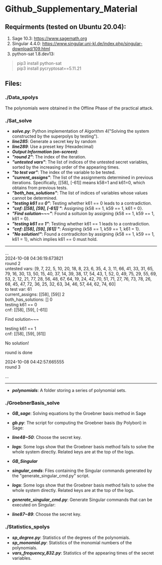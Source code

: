 # Github_Supplementary_Material

## Requirments (tested on Ubuntu 20.04):
1. Sage 10.3: https://www.sagemath.org
2. Singular 4.4.0: https://www.singular.uni-kl.de/index.php/singular-download/109.html
3. python-sat 1.8.dev13:
>pip3 install python-sat \
pip3 install pycryptosat==5.11.21



## Files:

### ./Data_spolys
The polynomials were obtained in the Offline Phase of the practical attack.

### ./Sat_solve

+ ***solve.py***: Python implementation of Algorithm 4("Solving the system constructed by the superpolys by testing").
+ ***line285***: Generate a secret key by random
+ ***line289***: Use a preset key (Hexadecimal)
+ ***Output Information (on-screen)***:
+ ***"round 2"***: The index of the iteration.
+ ***"untested vars"***: The list of indices of the untested secret variables, sorted by the increasing order of the appearing times.
+ ***"to test var"***: The index of the variable to be tested.
+ ***"current_assigns"***: The list of the assignments determined in previous iterations. Specifically, [[58], [-61]] means k58=1 and k61=0, which obtains from previous tests.
+ ***"both_has_solutions"***: The list of indices of variables whose values cannot be determined.
+ ***"testing k61 == 0"***: Testing whether k61 == 0 leads to a contradiction.
+ ***"cnf:  [[58], [59], [-61]] "***: Assigning {k58 == 1, k59 == 1, k61 = 0}.
+ ***"Find solution~~~"***: Found a soltuion by assigning {k58 == 1, k59 == 1, k61 = 0}.
+ ***"testing k61 == 1"***: Testing whether k61 == 1 leads to a contradiction.
+ ***"cnf:  [[58], [59], [61]] "***: Assigning {k58 == 1, k59 == 1, k61 = 1}.
+ ***"No solution!"***: Found a contradiciton by assigning {k58 == 1, k59 == 1, k61 = 1}, which implies k61 == 0 must hold.

---------------------------------------
...\
2024-10-08 04:36:19.673821\
round 2 \
untested vars:  [9, 7, 22, 5, 10, 20, 18, 8, 23, 6, 35, 4, 3, 11, 66, 41, 33, 31, 65, 79, 16, 30, 13, 50, 15, 40, 37, 14, 39, 38, 17, 54, 43, 1, 52, 0, 49, 75, 29, 55, 69, 53, 2, 12, 21, 77, 28, 56, 48, 67, 64, 19, 24, 42, 70, 51, 71, 27, 76, 73, 78, 26, 68, 45, 47, 72, 36, 25, 32, 63, 34, 46, 57, 44, 62, 74, 60]\
to test var: 61\
current_assigns:  [[58], [59]] 2 \
both_has_solutions:  [] 0\
testing k61 == 0\
cnf:  [[58], [59], [-61]] 

Find solution~~~

testing k61 == 1\
cnf:  [[58], [59], [61]]

No solution!

round is done

2024-10-08 04:42:57.665555\
round 3

...

------------------------------

+ ***polynomials***:  A folder storing a series of polynomial sets.

### ./GroebnerBasis_solve

+ ***GB_sage***: Solving equations by the Groebner basis method in Sage
+ ***gb.py***: The script for computing the Groebner basis (by Polybori) in Sage:
+ ***line48~50***: Choose the secret key.
+ ***logs***: Some logs show that the Groebner basis method fails to solve the whole system directly. Related keys are at the top of the logs.

+ ***GB_Singular***
+ ***singular_cmds***: Files containing the Singular commands generated by the "generate_singular_cmd.py" script.
+ ***logs***: Some logs show that the Groebner basis method fails to solve the whole system directly. Related keys are at the top of the logs.
+ ***generate_singular_cmd.py***: Generate Singular commands that can be executed on Singular:
+ ***line87~89***: Choose the secret key.

### ./Statistics_spolys

+ ***sp_degree.py***: Statistics of the degrees of the polynomials.
+ ***sp_monomial.py***: Statistics of the monomial numbers of the polynomials.
+ ***vars_frequency_832.py***: Statistics of the appearing times of the secret variables.


